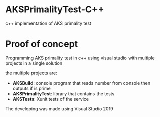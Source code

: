 # AKSPrimalityTest-C++
c++ implementation of AKS primality test

<h1>Proof of concept</h1>

Programming AKS primality test in c++ using visual studio with multiple projects in a single solution

the multiple projects are:
  * **AKSBuild**: console program that reads number from console then outputs if is prime
  * **AKSPrimalityTest**: library that contains the tests
  * **AKSTests**: Xunit tests of the service
  
The developing was made using Visual Studio 2019
